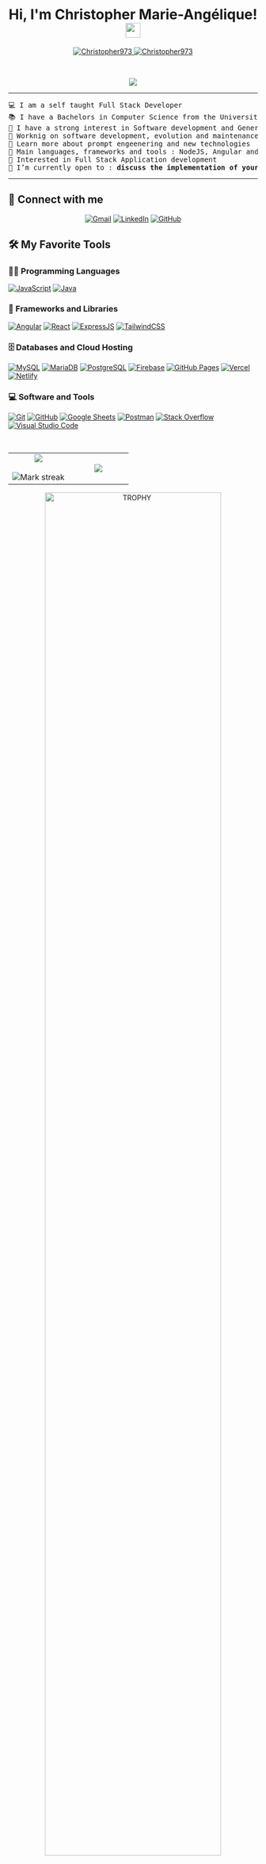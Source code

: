 <h1 align="center">
Hi, I'm Christopher Marie-Angélique!
	<a href="https://github.com/Christopher973" target="_self">
		<img src="https://media.giphy.com/media/hvRJCLFzcasrR4ia7z/giphy.gif" width="30">
	</a>
</h1>
<p align="center">
	<a href="https://github.com/Christopher973">
		<img src="https://komarev.com/ghpvc/?username=Christopher973&label=Profile%20views&color=0e75b6&style=flat" alt="Christopher973" />
	</a>
	<a href="https://github.com/Christopher973">
		<img src="https://img.shields.io/github/followers/Christopher973?label=Followers" alt="Christopher973" />
	</a>
</p>
<br/>
<p align="center">
	<a href="https://github.com/Christopher973">
		<img src="https://readme-typing-svg.herokuapp.com?lines=Computer+Science+Student;Full+Stack+Developer;Freelancer;Always%20learning%20new%20things&center=true&width=380&height=45">
	</a>
</p>

<hr>

<pre>
💻 I am a self taught Full Stack Developer
📚 I have a Bachelors in Computer Science from the University Jean Jaurès at Toulouse
📝 I have a strong interest in Software development and Generative AI
🔭 Worknig on software development, evolution and maintenance
🌱 Learn more about prompt engeenering and new technologies
🌟 Main languages, frameworks and tools : NodeJS, Angular and React,
🚩 Interested in Full Stack Application development
🤔 I’m currently open to : <b>discuss the implementation of your software application project</b>, this is <a href="https://drive.google.com/file/d/1dHXCU8tQAkZH887Z7LvU_s0Fb0fjIbjH/view?usp=sharing" target="_blank">MY RESUME.</a>
</pre>

<hr>

## 🤝 Connect with me
<p align="center">
	<a href="mailto:christopher.marieangelique.pro@gmail.com"><img img src="https://img.shields.io/badge/gmail-%23EA4335.svg?style=plastic&logo=gmail&logoColor=white" alt="Gmail"/></a>
	<a href="https://www.linkedin.com/in/christopher-marie-angelique-0b9761252/"><img src="https://img.shields.io/badge/linkedin-%230A66C2.svg?style=plastic&logo=linkedin&logoColor=white" alt="LinkedIn"/></a>
	<a href="https://github.com/Christopher973"><img src="https://img.shields.io/badge/github-%23181717.svg?style=plastic&logo=github&logoColor=white" alt="GitHub"/></a>
</p>

## 🛠️ My Favorite Tools

### 👨‍💻 Programming Languages

<p>
    <a href="https://github.com/Christopher973"><img alt="JavaScript" src="https://img.shields.io/badge/JavaScript%20-%23F7DF1E.svg?logo=javascript&logoColor=black"></a>
    <a href="https://github.com/Christopher973"><img alt="Java" src="https://img.shields.io/badge/Java-ED8B00?style=for-the-badge&logo=openjdk&logoColor=white"></a>

### 🧰 Frameworks and Libraries

<p>
    <a href="https://github.com/Christopher973"><img alt="Angular" src="https://img.shields.io/badge/Angular%20-%23D00000.svg?logo=Angular&logoColor=white"></a>
    <a href="https://github.com/Christopher973"><img alt="React" src="https://img.shields.io/badge/React%20-%23150458.svg?logo=React&logoColor=white"></a>
    <a href="https://github.com/Christopher973"><img alt="ExpressJS" src="https://img.shields.io/badge/Express%20-%23150458.svg?logo=Express&logoColor=white"></a>
    <a href="https://github.com/Christopher973"><img alt="TailwindCSS" src="https://img.shields.io/badge/TailwindCSS%20-%23150458.svg?logo=TailwindCSS&logoColor=white"></a>
</p>

### 🗄️ Databases and Cloud Hosting

<p>
    <a href="https://github.com/Christopher973"><img alt="MySQL" src="https://img.shields.io/badge/MySQL%20-%23150458.svg?logo=MySQL&logoColor=white"></a>
    <a href="https://github.com/Christopher973"><img alt="MariaDB" src="https://img.shields.io/badge/MariaDB%20-%23150458.svg?logo=MariaDB&logoColor=white"></a>
    <a href="https://github.com/Christopher973"><img alt="PostgreSQL" src="https://img.shields.io/badge/PostgreSQL%20-%23150458.svg?logo=PostgreSQL&logoColor=white"></a>
    <a href="https://github.com/Christopher973"><img alt="Firebase" src ="https://img.shields.io/badge/Firebase-%23FF6F00.svg?logo=firebase&logoColor=white"></a>
    <a href="https://github.com/Christopher973"><img alt="GitHub Pages" src="https://img.shields.io/badge/GitHub%20Pages-%23327FC7.svg?logo=github&logoColor=white"></a>
    <a href="https://github.com/Christopher973"><img alt="Vercel" src="https://img.shields.io/badge/Vercel%20-%23150458.svg?logo=Vercel&logoColor=white"></a>
    <a href="https://github.com/Christopher973"><img alt="Netlify" src="https://img.shields.io/badge/Netlify%20-%23150458.svg?logo=Netlify&logoColor=white"></a>
</p>

### 💻 Software and Tools

<p>
    <a href="https://github.com/Christopher973"><img alt="Git" src="https://img.shields.io/badge/Git%20-%23F05033.svg?logo=git&logoColor=white"></a>
    <a href="https://github.com/Christopher973"><img alt="GitHub" src="https://img.shields.io/badge/Github%20-%23150458.svg?logo=Github&logoColor=white"></a>
    <a href="https://github.com/Christopher973"><img alt="Google Sheets" src="https://img.shields.io/badge/Google%20Sheets%20-%2334A853.svg?logo=google%20sheets&logoColor=white"></a>
    <a href="https://github.com/Christopher973"><img alt="Postman" src="https://img.shields.io/badge/Postman-FF6C37?logo=postman&logoColor=white"></a>
    <a href="https://github.com/Christopher973"><img alt="Stack Overflow" src="https://img.shields.io/badge/-Stack%20Overflow-FE7A16?logo=stack-overflow&logoColor=white"></a>
    <a href="https://github.com/Christopher973"><img alt="Visual Studio Code" src="https://img.shields.io/badge/Visual%20Studio%20Code-0078d7.svg?logo=visual-studio-code&logoColor=white"></a>
</p>

</br>

<!--- stats & Trophy (start) -->
<p align="center">
  <!--- stats (start) -->
<table align="center">
<tr border="none">
<td width="50%" align="center">
  
  <img  align="center"  src="https://github-readme-stats.vercel.app/api?username=Christopher973&theme=dark&show_icons=true&count_private=true" />
  <br></br>
  <img  title="🔥 Get streak stats for your profile at git.io/streak-stats" alt="Mark streak" src="https://github-readme-streak-stats.herokuapp.com/?user=Christopher973&theme=dark&hide_border=false" /> 
</td>

<td width="50%" align="center">

  <img  align="center"  src="https://github-readme-stats.anuraghazra1.vercel.app/api/top-langs/?username=Christopher973&theme=dark&hide_border=false&no-bg=true&no-frame=true&langs_count=10"/>
  
  </td>
</tr>
</table>
<!--- stats (end) -->

<!--- trophy (start) -->
<div align=center>
  <a href="https://github.com/Christopher973/github-profile-trophy" title="Go to Source">
      <img align="center" width=84% src="https://github-profile-trophy.vercel.app/?username=Christopher973&theme=radical&row=1&column=7&margin-h=15&margin-w=5&no-bg=true" alt="TROPHY" />
    </a>
</div>
<!--- trophy (start) -->


</p>        
<!--- stats (end) -->
